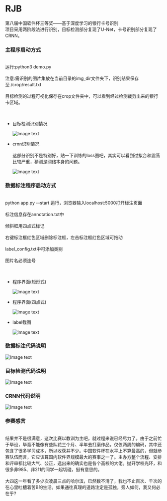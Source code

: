 # RJB
第八届中国软件杯三等奖——基于深度学习的银行卡号识别
<br>项目采用两阶段法进行识别，目标检测部分复现了U-Net，卡号识别部分复现了CRNN。</br>

<h3>主程序启动方式</h3>
<br>运行:python3 demo.py</br>
<br>注意:需识别的图片集放在当前目录的img_dir文件夹下，识别结果保存至./crop/result.txt</br>
<br>目标检测的过程可视化保存在crop文件夹中，可以看到经过检测裁剪出来的银行卡区域。</br>
<br></br>
<ul>
<li>目标检测识别情况</li>
  
![Image text](https://github.com/HuiyanWen/RJB/blob/master/1.png)

<li>crnn识别情况</li>
<br>这部分识别不是特别好，贴一下训练的loss图吧，其实可以看到过拟合和震荡比较严重，猜测是网络本身的问题。</br>

![Image text](https://github.com/HuiyanWen/RJB/blob/master/2.png)

</ul>
<h3>数据标注程序启动方式</h3>
<br>python app.py --start 运行，浏览器输入localhost:5000打开标注页面</br>
<br>标注信息存在annotation.txt中</br>
<br>倾斜框用四点式标记</br>
<br>右键标注框红色区域删除标注框，左击标注框红色区域可拖动</br>
<br>label_config.txt中可添加类别</br>
<br>图片名必须连号</br>
<br></br>
<ul>
<li>程序界面(矩形式)</li>

![Image text](https://github.com/HuiyanWen/RJB/blob/master/4.png)

<li>程序界面(四点式)</li>

![Image text](https://github.com/HuiyanWen/RJB/blob/master/5.png)

<li>label截图</li>

![Image text](https://github.com/HuiyanWen/RJB/blob/master/6.png)
</ul>
<h3>数据标注代码说明</h3>

![Image text](https://github.com/HuiyanWen/RJB/blob/master/annotation.png)

<h3>目标检测代码说明</h3>

![Image text](https://github.com/HuiyanWen/RJB/blob/master/iam.png)

<h3>CRNN代码说明</h3>

![Image text](https://github.com/HuiyanWen/RJB/blob/master/crnn.png)

<h3>参赛感言</h3>
<br>结果并不是很满意，这次比赛以教训为主吧，就过程来说已经尽力了。由于之前忙于毕设，毕竟不能像有些队花三个月、半年去打磨作品，仅仅两周的编码，其中还包含了很多学习成本，所以收获并不少。中国软件杯在水平上不算最高的，但就参赛队伍而言，它应该算国内软件界规模最大的赛事之一了。主办方整个流程、安排和评审都比较大气、公正，选出来的确实也是各个高校的大佬。抛开学校光环，和很多非985、非211的同学一起切磋，挺有意思的。</br>
<br>大四这一年看了多少次凌晨三点的哈尔滨，已然数不清了，我也不止百次、千次的在心里吐槽着苦B的生活。如果通往真理的道路注定是孤独，旁人如何，我又何必在乎?</br>
